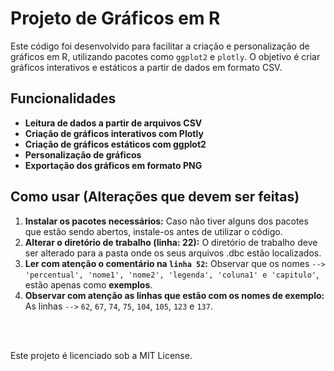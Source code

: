 # Projeto de Gráficos em R

Este código foi desenvolvido para facilitar a criação e personalização de gráficos em R, utilizando pacotes como `ggplot2` e `plotly`. O objetivo é criar gráficos interativos e estáticos a partir de dados em formato CSV.

## Funcionalidades

- **Leitura de dados a partir de arquivos CSV**
- **Criação de gráficos interativos com Plotly**
- **Criação de gráficos estáticos com ggplot2**
- **Personalização de gráficos**
- **Exportação dos gráficos em formato PNG**

##  Como usar (Alterações que devem ser feitas)

1. **Instalar os pacotes necessários:** Caso não tiver alguns dos pacotes que estão sendo abertos, instale-os antes de utilizar o código.
2. **Alterar o diretório de trabalho (linha: 22):** O diretório de trabalho deve ser alterado para a pasta onde os seus arquivos .dbc estão localizados.
3. **Ler com atenção o comentário na `linha 52`:** Observar que os nomes `-->` `'percentual', 'nome1', 'nome2', 'legenda', 'coluna1' e 'capitulo'`, estão apenas como **exemplos**. 
4. **Observar com atenção as linhas que estão com os nomes de exemplo:** As linhas `-->` `62`, `67`, `74`, `75`, `104`, `105`, `123` e `137`.

<br>
<br>

Este projeto é licenciado sob a MIT License.